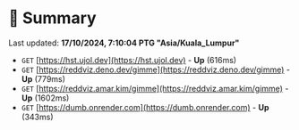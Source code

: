 # 📖 Summary
Last updated: **17/10/2024, 7:10:04 PTG "Asia/Kuala_Lumpur"**

- `GET` [https://hst.ujol.dev](https://hst.ujol.dev) - **Up** (616ms)
- `GET` [https://reddviz.deno.dev/gimme](https://reddviz.deno.dev/gimme) - **Up** (779ms)
- `GET` [https://reddviz.amar.kim/gimme](https://reddviz.amar.kim/gimme) - **Up** (1602ms)
- `GET` [https://dumb.onrender.com](https://dumb.onrender.com) - **Up** (343ms)
